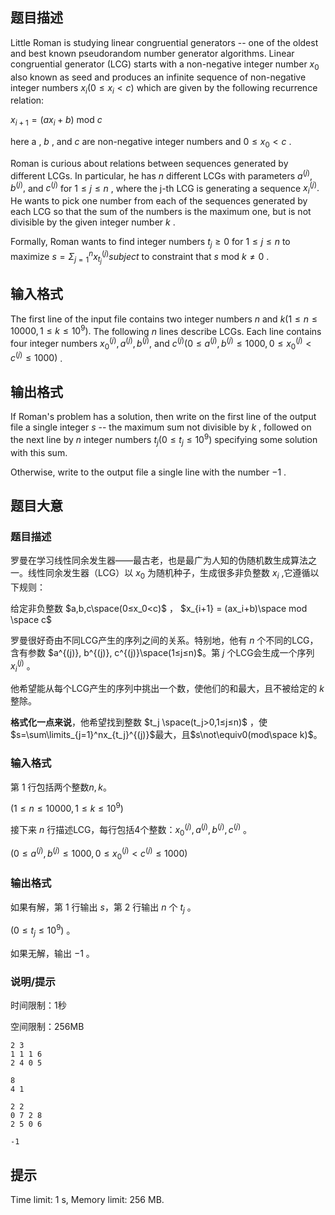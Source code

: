 ## 题目描述


Little Roman is studying linear congruential generators -- one of the oldest and best known pseudorandom number generator algorithms. Linear congruential generator (LCG) starts with a non-negative integer number $x_{0}$ also known as seed and produces an infinite sequence of non-negative integer numbers $x_{i} (0 \le x_{i} < c)$ which are given by the following recurrence relation:

$x_{i+1} = (ax_{i} + b)$ mod $c$

here a , $b$ , and $c$ are non-negative integer numbers and $0 \le x_{0} < c$ .

Roman is curious about relations between sequences generated by different LCGs. In particular, he has $n$ different LCGs with parameters $a^{(j)}, b^{(j)},$ and $c^{(j)}$ for $1 \le j \le n$ , where the j-th LCG is generating a sequence $x_{i}^{(j)}.$ He wants to pick one number from each of the sequences generated by each LCG so that the sum of the numbers is the maximum one, but is not divisible by the given integer number $k$ .

Formally, Roman wants to find integer numbers $t_{j} \ge 0$ for $1 \le j \le n$ to maximize $s = Σ^{n}_{j=1} x_{t_{j}}^{(j)}  subject$ to constraint that $s$ mod $k ≠ 0$ .



## 输入格式


The first line of the input file contains two integer numbers $n$ and $k (1 \le n \le 10 000 , 1 \le k \le 10^{9}).$ The following $n$ lines describe LCGs. Each line contains four integer numbers $x_{0}^{(j)}, a^{(j)}, b^{(j)},$ and $c^{(j)} (0 \le a^{(j)}, b^{(j)} \le 1000 , 0 \le x_{0}^{(j)} < c^{(j)} \le 1000)$ .



## 输出格式


If Roman's problem has a solution, then write on the first line of the output file a single integer $s$ -- the maximum sum not divisible by $k$ , followed on the next line by $n$ integer numbers $t_{j} (0 \le t_{j} \le 10^{9})$ specifying some solution with this sum.

Otherwise, write to the output file a single line with the number $−1$ .



## 题目大意
### 题目描述

罗曼在学习线性同余发生器——最古老，也是最广为人知的伪随机数生成算法之一。线性同余发生器（LCG）以 $x_0$ 为随机种子，生成很多非负整数 $x_i$ ,它遵循以下规则：

给定非负整数 $a,b,c\space(0≤x_0<c)$ ，
$x_{i+1} = (ax_i+b)\space mod \space c$

罗曼很好奇由不同LCG产生的序列之间的关系。特别地，他有 $n$ 个不同的LCG，含有参数 $a^{(j)}, b^{(j)}, c^{(j)}\space(1≤j≤n)$。第 $j$ 个LCG会生成一个序列 $x_i^{(j)}$ 。

他希望能从每个LCG产生的序列中挑出一个数，使他们的和最大，且不被给定的 $k$ 整除。

**格式化一点来说**，他希望找到整数 $t_j \space(t_j>0,1≤j≤n)$ ，使$s=\sum\limits_{j=1}^nx_{t_j}^{(j)}$最大，且$s\not\equiv0(mod\space k)$。

### 输入格式 

第 $1$ 行包括两个整数$n,k$。

$(1≤n≤10000,1≤k≤10^9)$


接下来 $n$ 行描述LCG，每行包括4个整数：$x_0^{(j)},a^{(j)}, b^{(j)}, c^{(j)}$ 。

$(0≤a^{(j)}, b^{(j)}≤1000,0≤x_0^{(j)}<c^{(j)}≤1000)$

### 输出格式 

如果有解，第 $1$ 行输出 $s$，第 $2$ 行输出 $n$ 个 $t_j$ 。

$(0≤t_j≤10^9)$ 。

如果无解，输出 $-1$ 。

### 说明/提示
时间限制：1秒

空间限制：256MB

```input1
2 3
1 1 1 6
2 4 0 5

```

```output1
8
4 1

```

```input2
2 2
0 7 2 8
2 5 0 6

```

```output2
-1

```

## 提示
Time limit: 1 s, Memory limit: 256 MB. 



